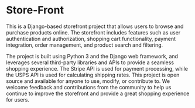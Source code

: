 # Store-Front

This is a Django-based storefront project that allows users to browse and purchase products online. The storefront includes features such as user authentication and authorization, shopping cart functionality, payment integration, order management, and product search and filtering.

The project is built using Python 3 and the Django web framework, and leverages several third-party libraries and APIs to provide a seamless shopping experience. The Stripe API is used for payment processing, while the USPS API is used for calculating shipping rates.
This project is open source and available for anyone to use, modify, or contribute to. We welcome feedback and contributions from the community to help us continue to improve the storefront and provide a great shopping experience for users.
